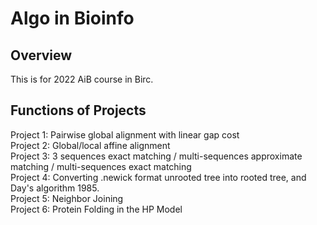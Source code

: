 # Algo in Bioinfo

## Overview
This is for 2022 AiB course in Birc.

## Functions of Projects
Project 1: Pairwise global alignment with linear gap cost   
Project 2: Global/local affine alignment   
Project 3: 3 sequences exact matching / multi-sequences approximate matching / multi-sequences exact matching   
Project 4: Converting .newick format unrooted tree into rooted tree, and Day's algorithm 1985.  
Project 5: Neighbor Joining   
Project 6: Protein Folding in the HP Model
